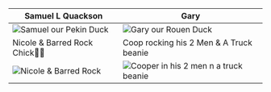 Samuel L Quackson | Gary
------------------|-------------------
![Samuel our Pekin Duck](http://skateprof.com/images/samuel.jpg) | ![Gary our Rouen Duck](http://skateprof.com/images/gary.jpg)
Nicole & Barred Rock Chick🐤🖤 | Coop rocking his 2 Men & A Truck beanie
![Nicole & Barred Rock](http://skateprof.com/images/Me-n-black-mamma-bird.jpg)|![Cooper in his 2 men n a truck beanie](http://skateprof.com/images/Coop2men-n-a-truck.jpg)
